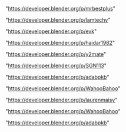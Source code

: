 "https://developer.blender.org/p/mrbestplus"

"https://developer.blender.org/p/Iamtechy"

"https://developer.blender.org/p/evk"

"https://developer.blender.org/p/haidar1982"

"https://developer.blender.org/p/y2mate"

"https://developer.blender.org/p/SGN113"

"https://developer.blender.org/p/adabpkb"

"https://developer.blender.org/p/WahooBahoo"

 
"https://developer.blender.org/p/laurenmaisy"


"https://developer.blender.org/p/WahooBahoo"


"https://developer.blender.org/p/adabpkb"


 
